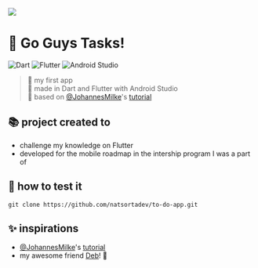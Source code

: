 <a href="https://github.com/nat-thunder/to-do-app/blob/main/README-ptbr.md"><img src="https://img.shields.io/badge/%20🇧🇷%20LER%20EM%20PT&#8208;BR-yellow.svg?style=for-the-badge"></a>

# 🐝 Go Guys Tasks!
![Dart](https://img.shields.io/badge/dart-%230175C2.svg?style=for-the-badge&logo=dart&logoColor=white)
![Flutter](https://img.shields.io/badge/Flutter-%2302569B.svg?style=for-the-badge&logo=Flutter&logoColor=white)
![Android Studio](https://img.shields.io/badge/Android%20Studio-3DDC84.svg?style=for-the-badge&logo=android-studio&logoColor=white)
> 🌼 my first app<br>
> 🌻 made in Dart and Flutter with Android Studio<br>
> 🌷 based on [@JohannesMilke](https://github.com/JohannesMilke/todo_app_ui_example)'s [tutorial](https://youtu.be/kN9Yfd4fu04) 

## 📚 project created to
  - challenge my knowledge on Flutter
  - developed for the mobile roadmap in the intership program I was a part of

## 📑 how to test it
  ```
  git clone https://github.com/natsortadev/to-do-app.git
  ```
  
## ✨ inspirations
  - [@JohannesMilke](https://github.com/JohannesMilke/todo_app_ui_example)'s [tutorial](https://youtu.be/kN9Yfd4fu04)
  - my awesome friend [Deb](https://instagram.com/honeymustarddl?igshid=MzRlODBiNWFlZA==)! 💛
